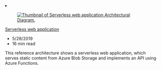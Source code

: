 <!-- This file is automatically generated by build/architectures/build_index.py. Any updates will be lost. -->

<!-- markdownlint-disable MD033 -->

<li class="grid-item item-column" data-categories="Web Developer Tools ">
<article class="card">
    <div class="card-header has-margin-bottom-none" aria-hidden="true">
        <figure class="image diagram has-height-175 has-overflow-hidden level">
            <a href="/azure/architecture/reference-architectures/serverless/web-app"><img src="/azure/architecture/browse/thumbs/web-app.png" class="diagram" alt="Thumbnail of Serverless web application Architectural Diagram." data-linktype="relative-path"></a>
        </figure>
    </div>
    <div class="card-content">
        <a class="card-content-title has-margin-top-none" href="/azure/architecture/reference-architectures/serverless/web-app">
            <p>Serverless web application</p>
        </a>
        <ul class="card-content-metadata">
            <li>5/28/2019</li>
            <li>16 min read</li>
        </ul>
        <p class="card-content-description">This reference architecture shows a serverless web application, which serves static content from Azure Blob Storage and implements an API using Azure Functions.</p>
        <div class="bottom-to-top-fade is-hidden-mobile"></div>
    </div>
</article>
</li>
